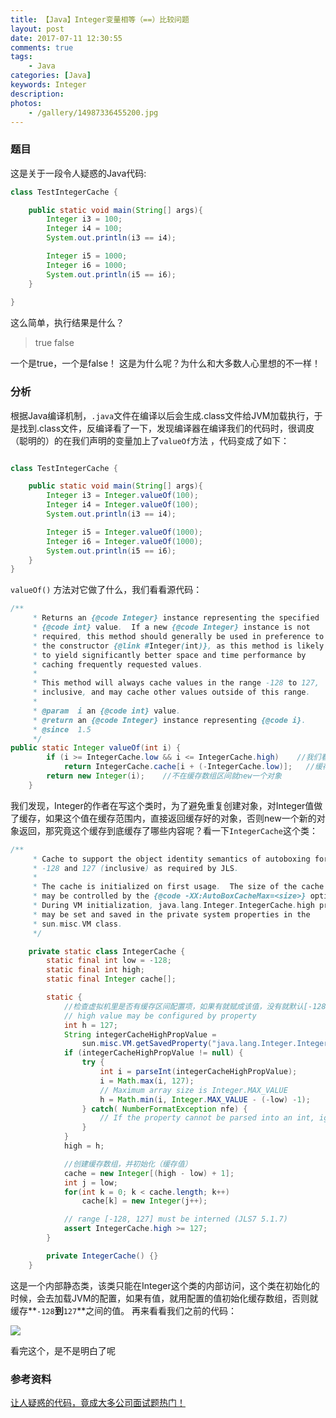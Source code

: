 ```yaml
---
title: 【Java】Integer变量相等（==）比较问题
layout: post
date: 2017-07-11 12:30:55
comments: true
tags: 
    - Java
categories: [Java]
keywords: Integer
description: 
photos:
    - /gallery/14987336455200.jpg
---
```





### 题目

这是关于一段令人疑惑的Java代码:

```java
class TestIntegerCache {

    public static void main(String[] args){
        Integer i3 = 100;
        Integer i4 = 100;
        System.out.println(i3 == i4);

        Integer i5 = 1000;
        Integer i6 = 1000;
        System.out.println(i5 == i6);
    }
    
}
```

这么简单，执行结果是什么？

> true
> false

一个是true，一个是false！
这是为什么呢？为什么和大多数人心里想的不一样！


<!-- more -->

### 分析

根据Java编译机制，`.java`文件在编译以后会生成.class文件给JVM加载执行，于是找到.class文件，反编译看了一下，发现编译器在编译我们的代码时，很调皮（聪明的）的在我们声明的变量加上了`valueOf`方法 ，代码变成了如下：

```java

class TestIntegerCache {

    public static void main(String[] args){
        Integer i3 = Integer.valueOf(100);
        Integer i4 = Integer.valueOf(100);
        System.out.println(i3 == i4);

        Integer i5 = Integer.valueOf(1000);
        Integer i6 = Integer.valueOf(1000);
        System.out.println(i5 == i6);
    }
}
```

`valueOf()` 方法对它做了什么，我们看看源代码：

```java
/**
     * Returns an {@code Integer} instance representing the specified
     * {@code int} value.  If a new {@code Integer} instance is not
     * required, this method should generally be used in preference to
     * the constructor {@link #Integer(int)}, as this method is likely
     * to yield significantly better space and time performance by
     * caching frequently requested values.
     *
     * This method will always cache values in the range -128 to 127,
     * inclusive, and may cache other values outside of this range.
     *
     * @param  i an {@code int} value.
     * @return an {@code Integer} instance representing {@code i}.
     * @since  1.5
     */
public static Integer valueOf(int i) {
        if (i >= IntegerCache.low && i <= IntegerCache.high)    //我们看到这里有个缓存，在缓存区间就返回缓存里的
            return IntegerCache.cache[i + (-IntegerCache.low)];   //缓存数组相应的对象
        return new Integer(i);    //不在缓存数组区间就new一个对象
    }
```

我们发现，Integer的作者在写这个类时，为了避免重复创建对象，对Integer值做了缓存，如果这个值在缓存范围内，直接返回缓存好的对象，否则new一个新的对象返回，那究竟这个缓存到底缓存了哪些内容呢？看一下`IntegerCache`这个类：

```java
/**
     * Cache to support the object identity semantics of autoboxing for values between
     * -128 and 127 (inclusive) as required by JLS.
     *
     * The cache is initialized on first usage.  The size of the cache
     * may be controlled by the {@code -XX:AutoBoxCacheMax=<size>} option.
     * During VM initialization, java.lang.Integer.IntegerCache.high property
     * may be set and saved in the private system properties in the
     * sun.misc.VM class.
     */

    private static class IntegerCache {
        static final int low = -128;
        static final int high;
        static final Integer cache[];

        static {
	        //检查虚拟机里是否有缓存区间配置项，如果有就赋成该值，没有就默认[-128, 127]
            // high value may be configured by property
            int h = 127;
            String integerCacheHighPropValue =
                sun.misc.VM.getSavedProperty("java.lang.Integer.IntegerCache.high");
            if (integerCacheHighPropValue != null) {
                try {
                    int i = parseInt(integerCacheHighPropValue);
                    i = Math.max(i, 127);
                    // Maximum array size is Integer.MAX_VALUE
                    h = Math.min(i, Integer.MAX_VALUE - (-low) -1);
                } catch( NumberFormatException nfe) {
                    // If the property cannot be parsed into an int, ignore it.
                }
            }
            high = h;

			//创建缓存数组，并初始化（缓存值）
            cache = new Integer[(high - low) + 1];
            int j = low;
            for(int k = 0; k < cache.length; k++)
                cache[k] = new Integer(j++);

            // range [-128, 127] must be interned (JLS7 5.1.7)
            assert IntegerCache.high >= 127;
        }

        private IntegerCache() {}
    }
```

这是一个内部静态类，该类只能在Integer这个类的内部访问，这个类在初始化的时候，会去加载JVM的配置，如果有值，就用配置的值初始化缓存数组，否则就缓存**`-128`**到**`127`**之间的值。
再来看看我们之前的代码：

![](http://img.blog.csdn.net/20170711124934286)

看完这个，是不是明白了呢


### 参考资料

[让人疑惑的代码，竟成大多公司面试题热门！](http://mp.weixin.qq.com/s?__biz=MzAxMzQ3NzQ3Nw==&mid=2654250496&idx=1&sn=dad9b1ade6dca4b57020b1bc091df5fb&chksm=8061f50ab7167c1c2672456b1e9f9b4293f6cab49deb08970874f7ae03fd186461acad02e389&mpshare=1&scene=1&srcid=0711yYY7UjcX2zsrDcna3QVp#rd)
